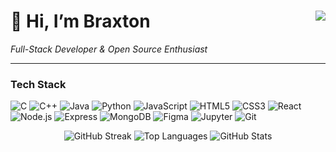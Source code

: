 # 👋 Hi, I’m Braxton   <img src="https://komarev.com/ghpvc/?username=braxtonusername&label=Profile%20views&color=7A7ADB&style=flat" align="right"/>

*Full-Stack Developer & Open Source Enthusiast*  

---

### Tech Stack
![C](https://img.shields.io/badge/C-A8B9CC?style=for-the-badge&logo=c&logoColor=black) ![C++](https://img.shields.io/badge/C++-00599C?style=for-the-badge&logo=c%2B%2B&logoColor=white) ![Java](https://img.shields.io/badge/Java-007396?style=for-the-badge&logo=java&logoColor=white) ![Python](https://img.shields.io/badge/Python-3776AB?style=for-the-badge&logo=python&logoColor=white) ![JavaScript](https://img.shields.io/badge/JavaScript-F7DF1E?style=for-the-badge&logo=javascript&logoColor=black) ![HTML5](https://img.shields.io/badge/HTML5-E34F26?style=for-the-badge&logo=html5&logoColor=white) ![CSS3](https://img.shields.io/badge/CSS3-1572B6?style=for-the-badge&logo=css3&logoColor=white) ![React](https://img.shields.io/badge/React-61DAFB?style=for-the-badge&logo=react&logoColor=black) ![Node.js](https://img.shields.io/badge/Node.js-339933?style=for-the-badge&logo=nodedotjs&logoColor=white) ![Express](https://img.shields.io/badge/Express-000000?style=for-the-badge&logo=express&logoColor=white) ![MongoDB](https://img.shields.io/badge/MongoDB-47A248?style=for-the-badge&logo=mongodb&logoColor=white) ![Figma](https://img.shields.io/badge/Figma-F24E1E?style=for-the-badge&logo=figma&logoColor=white) ![Jupyter](https://img.shields.io/badge/Jupyter-F37626?style=for-the-badge&logo=jupyter&logoColor=white) ![Git](https://img.shields.io/badge/Git-F05032?style=for-the-badge&logo=git&logoColor=white)


<p align="center">
  <!-- GitHub Streaks -->
  <img src="https://github-readme-streak-stats.herokuapp.com?user=yourusername&theme=radical&background=0D1117&ring=7A7ADB&currStreakNum=7A7ADB&sideLabels=7A7ADB&sideNums=7A7ADB&dates=7A7ADB&fire=7A7ADB" alt="GitHub Streak" />

  <!-- Top Languages -->
  <img src="https://github-readme-stats.vercel.app/api/top-langs/?username=yourusername&langs_count=10&layout=compact&theme=radical&bg_color=0D1117&title_color=7A7ADB&text_color=7A7ADB" alt="Top Languages" />

  <!-- GitHub Stats -->
  <img src="https://github-readme-stats.vercel.app/api?username=yourusername&show_icons=true&theme=radical&bg_color=0D1117&title_color=7A7ADB&text_color=7A7ADB&icon_color=7A7ADB" alt="GitHub Stats" />
</p>
